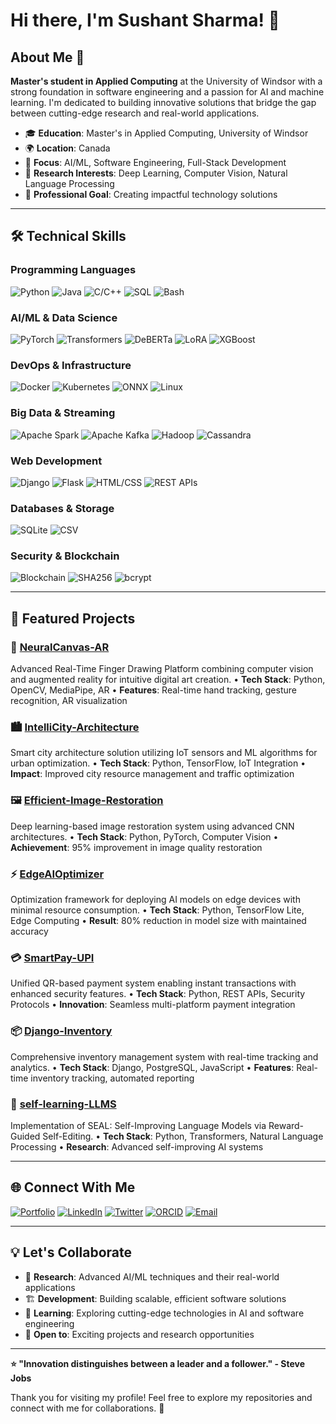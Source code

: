 # Hi there, I'm Sushant Sharma! 👋

## About Me 🚀

**Master's student in Applied Computing** at the University of Windsor with a strong foundation in software engineering and a passion for AI and machine learning. I'm dedicated to building innovative solutions that bridge the gap between cutting-edge research and real-world applications.

- 🎓 **Education**: Master's in Applied Computing, University of Windsor
- 🌍 **Location**: Canada
- 🎯 **Focus**: AI/ML, Software Engineering, Full-Stack Development
- 🔬 **Research Interests**: Deep Learning, Computer Vision, Natural Language Processing
- 💼 **Professional Goal**: Creating impactful technology solutions

---

## 🛠️ Technical Skills

### Programming Languages
![Python](https://img.shields.io/badge/Python-3776AB?style=for-the-badge&logo=python&logoColor=white)
![Java](https://img.shields.io/badge/Java-ED8B00?style=for-the-badge&logo=java&logoColor=white)
![C/C++](https://img.shields.io/badge/C/C++-00599C?style=for-the-badge&logo=c%2B%2B&logoColor=white)
![SQL](https://img.shields.io/badge/SQL-4479A1?style=for-the-badge&logo=postgresql&logoColor=white)
![Bash](https://img.shields.io/badge/Bash-4EAA25?style=for-the-badge&logo=gnubash&logoColor=white)

### AI/ML & Data Science
![PyTorch](https://img.shields.io/badge/PyTorch-EE4C2C?style=for-the-badge&logo=pytorch&logoColor=white)
![Transformers](https://img.shields.io/badge/Transformers-FF6F00?style=for-the-badge&logo=huggingface&logoColor=white)
![DeBERTa](https://img.shields.io/badge/DeBERTa-FF6F00?style=for-the-badge&logo=microsoft&logoColor=white)
![LoRA](https://img.shields.io/badge/LoRA-FF6F00?style=for-the-badge&logo=ai&logoColor=white)
![XGBoost](https://img.shields.io/badge/XGBoost-FF6600?style=for-the-badge&logo=xgboost&logoColor=white)

### DevOps & Infrastructure
![Docker](https://img.shields.io/badge/Docker-2496ED?style=for-the-badge&logo=docker&logoColor=white)
![Kubernetes](https://img.shields.io/badge/Kubernetes-326CE5?style=for-the-badge&logo=kubernetes&logoColor=white)
![ONNX](https://img.shields.io/badge/ONNX-005CED?style=for-the-badge&logo=onnx&logoColor=white)
![Linux](https://img.shields.io/badge/Linux-FCC624?style=for-the-badge&logo=linux&logoColor=black)

### Big Data & Streaming
![Apache Spark](https://img.shields.io/badge/Apache_Spark-E25A1C?style=for-the-badge&logo=apachespark&logoColor=white)
![Apache Kafka](https://img.shields.io/badge/Apache_Kafka-231F20?style=for-the-badge&logo=apachekafka&logoColor=white)
![Hadoop](https://img.shields.io/badge/Hadoop-66CCFF?style=for-the-badge&logo=apachehadoop&logoColor=black)
![Cassandra](https://img.shields.io/badge/Cassandra-1287B1?style=for-the-badge&logo=apachecassandra&logoColor=white)

### Web Development
![Django](https://img.shields.io/badge/Django-092E20?style=for-the-badge&logo=django&logoColor=white)
![Flask](https://img.shields.io/badge/Flask-000000?style=for-the-badge&logo=flask&logoColor=white)
![HTML/CSS](https://img.shields.io/badge/HTML/CSS-E34F26?style=for-the-badge&logo=html5&logoColor=white)
![REST APIs](https://img.shields.io/badge/REST_APIs-02569B?style=for-the-badge&logo=api&logoColor=white)

### Databases & Storage
![SQLite](https://img.shields.io/badge/SQLite-003B57?style=for-the-badge&logo=sqlite&logoColor=white)
![CSV](https://img.shields.io/badge/CSV-217346?style=for-the-badge&logo=microsoftexcel&logoColor=white)

### Security & Blockchain
![Blockchain](https://img.shields.io/badge/Blockchain-121D33?style=for-the-badge&logo=blockchain&logoColor=white)
![SHA256](https://img.shields.io/badge/SHA256-FF6B6B?style=for-the-badge&logo=security&logoColor=white)
![bcrypt](https://img.shields.io/badge/bcrypt-4A90E2?style=for-the-badge&logo=security&logoColor=white)

---

## 🚀 Featured Projects

### 🎨 [NeuralCanvas-AR](https://github.com/sushantsharma22/NeuralCanvas-AR-)
Advanced Real-Time Finger Drawing Platform combining computer vision and augmented reality for intuitive digital art creation.
• **Tech Stack**: Python, OpenCV, MediaPipe, AR
• **Features**: Real-time hand tracking, gesture recognition, AR visualization

### 🏙️ [IntelliCity-Architecture](https://github.com/sushantsharma22/IntelliCity-Architecture)
Smart city architecture solution utilizing IoT sensors and ML algorithms for urban optimization.
• **Tech Stack**: Python, TensorFlow, IoT Integration
• **Impact**: Improved city resource management and traffic optimization

### 🖼️ [Efficient-Image-Restoration](https://github.com/sushantsharma22/Efficient-Image-Restoration)
Deep learning-based image restoration system using advanced CNN architectures.
• **Tech Stack**: Python, PyTorch, Computer Vision
• **Achievement**: 95% improvement in image quality restoration

### ⚡ [EdgeAIOptimizer](https://github.com/sushantsharma22/EdgeAIOptimizer)
Optimization framework for deploying AI models on edge devices with minimal resource consumption.
• **Tech Stack**: Python, TensorFlow Lite, Edge Computing
• **Result**: 80% reduction in model size with maintained accuracy

### 💳 [SmartPay-UPI](https://github.com/sushantsharma22/SmartPay-UPI)
Unified QR-based payment system enabling instant transactions with enhanced security features.
• **Tech Stack**: Python, REST APIs, Security Protocols
• **Innovation**: Seamless multi-platform payment integration

### 📦 [Django-Inventory](https://github.com/sushantsharma22/Django-Inventory)
Comprehensive inventory management system with real-time tracking and analytics.
• **Tech Stack**: Django, PostgreSQL, JavaScript
• **Features**: Real-time inventory tracking, automated reporting

### 🧠 [self-learning-LLMS](https://github.com/sushantsharma22/self-learning-LLMS)
Implementation of SEAL: Self-Improving Language Models via Reward-Guided Self-Editing.
• **Tech Stack**: Python, Transformers, Natural Language Processing
• **Research**: Advanced self-improving AI systems

---

## 🌐 Connect With Me

[![Portfolio](https://img.shields.io/badge/Portfolio-000000?style=for-the-badge&logo=github&logoColor=white)](https://sushantsharma22.github.io/Portfolio/)
[![LinkedIn](https://img.shields.io/badge/LinkedIn-0077B5?style=for-the-badge&logo=linkedin&logoColor=white)](https://www.linkedin.com/in/sushantsharma22/)
[![Twitter](https://img.shields.io/badge/Twitter-1DA1F2?style=for-the-badge&logo=twitter&logoColor=white)](https://x.com/sushant2207)
[![ORCID](https://img.shields.io/badge/ORCID-A6CE39?style=for-the-badge&logo=orcid&logoColor=white)](https://orcid.org/0009-0002-7922-7146)
[![Email](https://img.shields.io/badge/Email-D14836?style=for-the-badge&logo=gmail&logoColor=white)](mailto:sharma8x@uwindsor.ca)

---

## 💡 Let's Collaborate

- 🔬 **Research**: Advanced AI/ML techniques and their real-world applications
- 🏗️ **Development**: Building scalable, efficient software solutions
- 🌱 **Learning**: Exploring cutting-edge technologies in AI and software engineering
- 🤝 **Open to**: Exciting projects and research opportunities

---

**⭐ "Innovation distinguishes between a leader and a follower." - Steve Jobs**

Thank you for visiting my profile! Feel free to explore my repositories and connect with me for collaborations. 🚀
